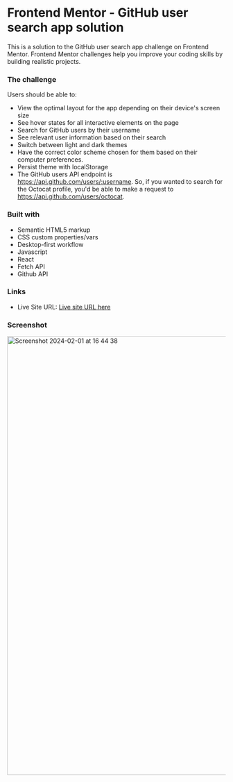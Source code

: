 # Frontend Mentor - GitHub user search app solution

This is a solution to the GitHub user search app challenge on Frontend Mentor. Frontend Mentor challenges help you improve your coding skills by building realistic projects.

### The challenge

Users should be able to:

- View the optimal layout for the app depending on their device's screen size
- See hover states for all interactive elements on the page
- Search for GitHub users by their username
- See relevant user information based on their search
- Switch between light and dark themes
- Have the correct color scheme chosen for them based on their computer preferences.
- Persist theme with localStorage
- The GitHub users API endpoint is https://api.github.com/users/:username.
  So, if you wanted to search for the Octocat profile, you'd be able to make a request to https://api.github.com/users/octocat.

### Built with

- Semantic HTML5 markup
- CSS custom properties/vars
- Desktop-first workflow
- Javascript
- React
- Fetch API
- Github API

### Links

- Live Site URL: [Live site URL here](https://devfinder-roan.vercel.app/)

### Screenshot

<img width="1012" alt="Screenshot 2024-02-01 at 16 44 38" src="https://github.com/mariamo101/Devfinder/assets/117212859/55c3270c-6950-440a-b7d2-a1384d037d19">
